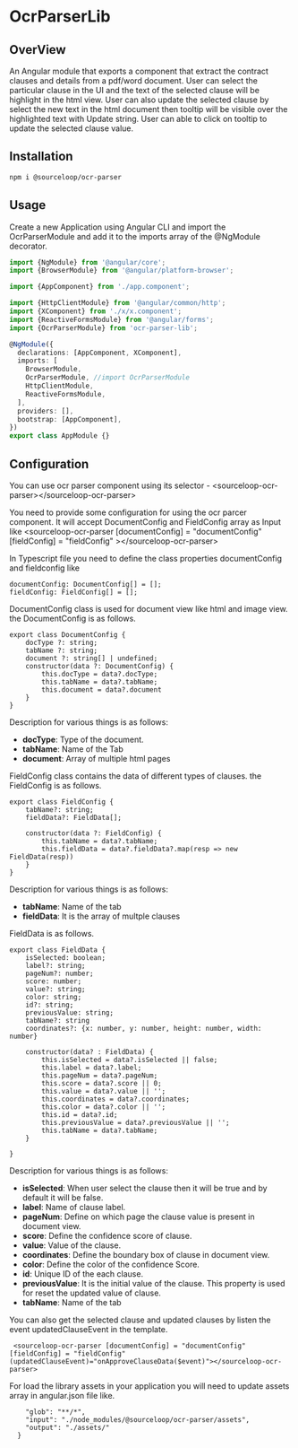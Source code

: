 # OcrParserLib

## OverView

An Angular module that exports a component that extract the contract clauses and details from a pdf/word document. User can select the particular clause in the UI and the text of the selected clause will be highlight in the html view. User can also update the selected clause by select the new text in the html document then tooltip will be visible over the highlighted text with Update string. User can able to click on tooltip to update the selected clause value.

## Installation

```sh
npm i @sourceloop/ocr-parser
```

## Usage

Create a new Application using Angular CLI and import the OcrParserModule and add it to the imports array of the @NgModule decorator.
```ts
import {NgModule} from '@angular/core';
import {BrowserModule} from '@angular/platform-browser';

import {AppComponent} from './app.component';

import {HttpClientModule} from '@angular/common/http';
import {XComponent} from './x/x.component';
import {ReactiveFormsModule} from '@angular/forms';
import {OcrParserModule} from 'ocr-parser-lib';

@NgModule({
  declarations: [AppComponent, XComponent],
  imports: [
    BrowserModule,
    OcrParserModule, //import OcrParserModule
    HttpClientModule,
    ReactiveFormsModule,
  ],
  providers: [],
  bootstrap: [AppComponent],
})
export class AppModule {}
```

## Configuration

You can use ocr parser component using its selector - &lt;sourceloop-ocr-parser&gt;&lt;/sourceloop-ocr-parser&gt;

You need to provide some configuration for using the ocr parcer component. It will accept DocumentConfig and FieldConfig array as Input like 
&lt;sourceloop-ocr-parser [documentConfig] = "documentConfig" [fieldConfig] = "fieldConfig" &gt;&lt;/sourceloop-ocr-parser&gt;

In Typescript file you need to define the class properties documentConfig and fieldconfig like

```
documentConfig: DocumentConfig[] = [];
fieldConfig: FieldConfig[] = [];
```
DocumentConfig class is used for document view like html and image view. the DocumentConfig is as follows.

```
export class DocumentConfig {
    docType ?: string;
    tabName ?: string;
    document ?: string[] | undefined;
    constructor(data ?: DocumentConfig) {
        this.docType = data?.docType;
        this.tabName = data?.tabName;
        this.document = data?.document
    }
}
```
Description for various things is as follows:

- **docType**: Type of the document.
- **tabName**: Name of the Tab
- **document**: Array of multiple html pages


FieldConfig class contains the data of different types of clauses. the FieldConfig is as follows.

```
export class FieldConfig {
    tabName?: string;
    fieldData?: FieldData[];

    constructor(data ?: FieldConfig) {
        this.tabName = data?.tabName;
        this.fieldData = data?.fieldData?.map(resp => new FieldData(resp))
    }
}

```
Description for various things is as follows:

- **tabName**: Name of the tab
- **fieldData**: It is the array of multple clauses 

FieldData is as follows.

```
export class FieldData {
    isSelected: boolean;
    label?: string;
    pageNum?: number;
    score: number;
    value?: string;
    color: string;
    id?: string;
    previousValue: string;
    tabName?: string
    coordinates?: {x: number, y: number, height: number, width: number}

    constructor(data? : FieldData) {
        this.isSelected = data?.isSelected || false;
        this.label = data?.label;
        this.pageNum = data?.pageNum;
        this.score = data?.score || 0;
        this.value = data?.value || '';
        this.coordinates = data?.coordinates;
        this.color = data?.color || '';
        this.id = data?.id;
        this.previousValue = data?.previousValue || '';
        this.tabName = data?.tabName;
    }

}
```
Description for various things is as follows:

- **isSelected**: When user select the clause then it will be true and by default it will be false.
- **label**: Name of clause label.
- **pageNum**: Define on which page the clause value is present in document view.
- **score**: Define the confidence score of clause.
- **value**: Value of the clause.
- **coordinates**: Define the boundary box of clause in document view.
- **color**: Define the color of the confidence Score.
- **id**: Unique ID of the each clause.
- **previousValue**: It is the initial value of the clause. This property is used for reset the updated value of clause.
- **tabName**: Name of the tab

You can also get the selected clause and updated clauses by listen the event updatedClauseEvent in the template.

``` <sourceloop-ocr-parser [documentConfig] = "documentConfig" [fieldConfig] = "fieldConfig" (updatedClauseEvent)="onApproveClauseData($event)"></sourceloop-ocr-parser>```

For load the library assets in your application you will need to update assets array in angular.json file like.

```{
    "glob": "**/*",
    "input": "./node_modules/@sourceloop/ocr-parser/assets",
    "output": "./assets/"
  }
```
